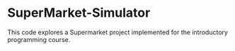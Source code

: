 # SuperMarket-Simulator
This code explores a Supermarket project implemented for the introductory programming course.
